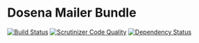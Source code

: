 # Dosena Mailer Bundle

[![Build Status](https://travis-ci.org/liverbool/dos-mailer-bundle.svg?branch=2.0)](https://travis-ci.org/liverbool/dos-mailer-bundle)
[![Scrutinizer Code Quality](https://scrutinizer-ci.com/g/liverbool/dos-mailer-bundle/badges/quality-score.png?b=master)](https://scrutinizer-ci.com/g/liverbool/dos-mailer-bundle/?branch=master)
[![Dependency Status](https://www.versioneye.com/user/projects/558a8f7d396464000d000041/badge.svg?style=flat)](https://www.versioneye.com/user/projects/558a8f7d396464000d000041)
